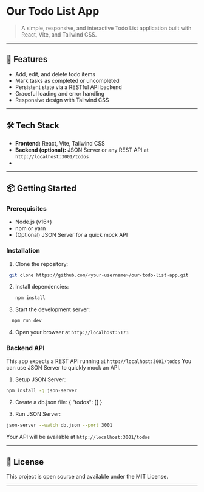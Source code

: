 # Our Todo List App

> A simple, responsive, and interactive Todo List application built with React, Vite, and Tailwind CSS.

---

## 🚀 Features

- Add, edit, and delete todo items
- Mark tasks as completed or uncompleted
- Persistent state via a RESTful API backend
- Graceful loading and error handling
- Responsive design with Tailwind CSS

---

## 🛠️ Tech Stack

- **Frontend:** React, Vite, Tailwind CSS
- **Backend (optional):** JSON Server or any REST API at `http://localhost:3001/todos`
- 

---

## 📦 Getting Started

### Prerequisites

- Node.js (v16+)
- npm or yarn
- (Optional) JSON Server for a quick mock API

### Installation

1. Clone the repository:
  ```bash
   git clone https://github.com/<your-username>/our-todo-list-app.git
   ```
2. Install dependencies:
   ```bash
   npm install
   ```
3. Start the development server:
  ```bash
    npm run dev
  ```
4. Open your browser at `http://localhost:5173`

###  Backend API
This app expects a REST API running at `http://localhost:3001/todos`
You can use JSON Server to quickly mock an API.

1. Setup JSON Server:
  ```bash
  npm install -g json-server
  ```
2. Create a db.json file:
{
  "todos": []
}

3. Run JSON Server:
  ```bash
  json-server --watch db.json --port 3001
  ```

Your API will be available at `http://localhost:3001/todos`

---

## 📜 License 
This project is open source and available under the MIT License.

---




